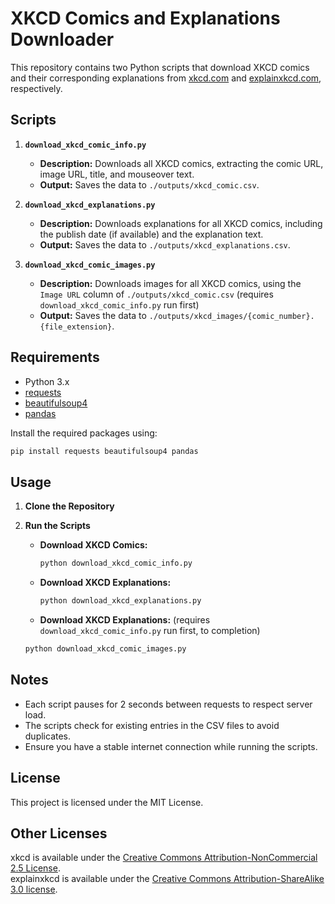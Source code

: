 # XKCD Comics and Explanations Downloader

This repository contains two Python scripts that download XKCD comics and their corresponding explanations from [xkcd.com](https://xkcd.com) and [explainxkcd.com](https://www.explainxkcd.com), respectively.

## Scripts

1. **`download_xkcd_comic_info.py`**
   - **Description:** Downloads all XKCD comics, extracting the comic URL, image URL, title, and mouseover text.
   - **Output:** Saves the data to `./outputs/xkcd_comic.csv`.

2. **`download_xkcd_explanations.py`**
   - **Description:** Downloads explanations for all XKCD comics, including the publish date (if available) and the explanation text.
   - **Output:** Saves the data to `./outputs/xkcd_explanations.csv`.

3. **`download_xkcd_comic_images.py`**
   - **Description:** Downloads images for all XKCD comics, using the `Image URL` column of `./outputs/xkcd_comic.csv` (requires `download_xkcd_comic_info.py` run first)
   - **Output:** Saves the data to `./outputs/xkcd_images/{comic_number}.{file_extension}`.

## Requirements

- Python 3.x
- [requests](https://pypi.org/project/requests/)
- [beautifulsoup4](https://pypi.org/project/beautifulsoup4/)
- [pandas](https://pypi.org/project/pandas/)

Install the required packages using:

```bash
pip install requests beautifulsoup4 pandas
```

## Usage

1. **Clone the Repository**

2. **Run the Scripts**

   - **Download XKCD Comics:**

     ```bash
     python download_xkcd_comic_info.py
     ```

   - **Download XKCD Explanations:**

     ```bash
     python download_xkcd_explanations.py
     ```

    - **Download XKCD Explanations:** (requires `download_xkcd_comic_info.py` run first, to completion)

     ```bash
     python download_xkcd_comic_images.py
     ```

## Notes

- Each script pauses for 2 seconds between requests to respect server load.
- The scripts check for existing entries in the CSV files to avoid duplicates.
- Ensure you have a stable internet connection while running the scripts.

## License
This project is licensed under the MIT License.

## Other Licenses
xkcd is available under the [Creative Commons Attribution-NonCommercial 2.5 License](https://creativecommons.org/licenses/by-nc/2.5/).  
explainxkcd is available under the [Creative Commons Attribution-ShareAlike 3.0 license](https://creativecommons.org/licenses/by-nc/2.5/).